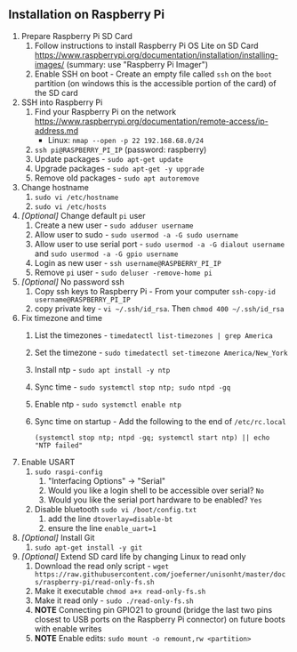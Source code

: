 ## Installation on Raspberry Pi

1. Prepare Raspberry Pi SD Card
    1. Follow instructions to install Raspberry Pi OS Lite on SD Card https://www.raspberrypi.org/documentation/installation/installing-images/ (summary: use "Raspberry Pi Imager")
    1. Enable SSH on boot - Create an empty file called `ssh` on the `boot` partition (on windows this is the accessible portion of the card) of the SD card
1. SSH into Raspberry Pi
    1. Find your Raspberry Pi on the network https://www.raspberrypi.org/documentation/remote-access/ip-address.md
       - Linux: `nmap --open -p 22 192.168.68.0/24`
    1. `ssh pi@RASPBERRY_PI_IP` (password: raspberry)
    1. Update packages - `sudo apt-get update`
    1. Upgrade packages - `sudo apt-get -y upgrade`
    1. Remove old packages - `sudo apt autoremove`
1. Change hostname
    1. `sudo vi /etc/hostname`
    1. `sudo vi /etc/hosts`
1. *[Optional]* Change default `pi` user
    1. Create a new user - `sudo adduser username`
    1. Allow user to sudo - `sudo usermod -a -G sudo username`
    1. Allow user to use serial port - `sudo usermod -a -G dialout username` and `sudo usermod -a -G gpio username`
    1. Login as new user - `ssh username@RASPBERRY_PI_IP`
    1. Remove `pi` user - `sudo deluser -remove-home pi`
1. *[Optional]* No password ssh
    1. Copy ssh keys to Raspberry Pi - From your computer `ssh-copy-id username@RASPBERRY_PI_IP`
    1. copy private key - `vi ~/.ssh/id_rsa`. Then `chmod 400 ~/.ssh/id_rsa`
1. Fix timezone and time
    1. List the timezones - `timedatectl list-timezones | grep America`
    1. Set the timezone - `sudo timedatectl set-timezone America/New_York`
    1. Install ntp - `sudo apt install -y ntp`
    1. Sync time - `sudo systemctl stop ntp; sudo ntpd -gq`
    1. Enable ntp - `sudo systemctl enable ntp`
    1. Sync time on startup - Add the following to the end of `/etc/rc.local`
    
           (systemctl stop ntp; ntpd -gq; systemctl start ntp) || echo "NTP failed"
    
1. Enable USART
    1. `sudo raspi-config`
       1. "Interfacing Options" -> "Serial"
       1. Would you like a login shell to be accessible over serial? `No`
       1. Would you like the serial port hardware to be enabled? `Yes`
    1. Disable bluetooth `sudo vi /boot/config.txt`
       1. add the line `dtoverlay=disable-bt`
       1. ensure the line `enable_uart=1`
1. *[Optional]* Install Git
    1. `sudo apt-get install -y git`
1. *[Optional]* Extend SD card life by changing Linux to read only
    1. Download the read only script - `wget https://raw.githubusercontent.com/joeferner/unisonht/master/docs/raspberry-pi/read-only-fs.sh`
    1. Make it executable `chmod a+x read-only-fs.sh`
    1. Make it read only - `sudo ./read-only-fs.sh`
    1. **NOTE** Connecting pin GPIO21 to ground (bridge the last two pins closest to USB ports on the Raspberry Pi connector) on future boots with enable writes
    1. **NOTE** Enable edits: `sudo mount -o remount,rw <partition>`
